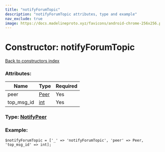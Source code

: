 ```yaml
---
title: "notifyForumTopic"
description: "notifyForumTopic attributes, type and example"
nav_exclude: true
image: https://docs.madelineproto.xyz/favicons/android-chrome-256x256.png
---
```

# Constructor: notifyForumTopic  
[Back to constructors index](/API_docs/constructors/index.html)



### Attributes:

| Name     |    Type       | Required |
|----------|---------------|----------|
|peer|[Peer](/API_docs/types/Peer.html) | Yes|
|top\_msg\_id|[int](/API_docs/types/int.html) | Yes|



### Type: [NotifyPeer](/API_docs/types/NotifyPeer.html)


### Example:

```
$notifyForumTopic = ['_' => 'notifyForumTopic', 'peer' => Peer, 'top_msg_id' => int];
```  
